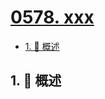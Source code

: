 # [0578. xxx](https://github.com/Tdahuyou/TNotes.leetcode/tree/main/notes/0578.%20xxx)

<!-- region:toc -->

- [1. 📝 概述](#1--概述)

<!-- endregion:toc -->

## 1. 📝 概述
